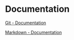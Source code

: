 # Documentation

[Git - Documentation](https://git-scm.com/doc)

[Markdown - Documentation](https://guides.github.com/features/mastering-markdown)

